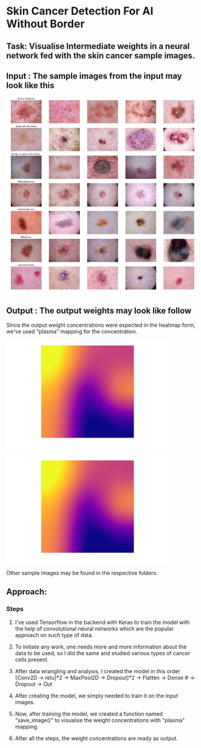 # Skin Cancer Detection For AI Without Border

## Task: Visualise Intermediate weights in a neural network fed with the skin cancer sample images.

## Input : The sample images from the input may look like this

![alt text](https://github.com/saarques/Deep_learning_notebooks/blob/master/Sample_input_images/Skin_cancer_input_image-10.png "Sample Input images")


## Output : The output weights may look like follow

Since the output weight concentrations were expected in the heatmap form, we've used "plasma" mapping for the concentration.

![alt text](https://github.com/saarques/Deep_learning_notebooks/blob/master/Sample_output_images/output_image_test0%200-11.jpg "Weight Concentration")

![alt text](https://github.com/saarques/Deep_learning_notebooks/blob/master/Sample_output_images/output_image_test0%200-11.jpg "Weight Concentration")

Other sample images may be found in the respective folders.

## Approach:
### Steps
 1. I've used Tensorflow in the backend with Keras to train the model with the help of convolutional neural networks which are the popular approach on such type of data.

 2. To initiate any work, one needs more and more information about the data to be used, so I did the same and studied various types of cancer cells present.

 3. After data wrangling and analysis, I created the model in this order [Conv2D -> relu]*2 -> MaxPool2D -> Dropout]*2 -> Flatten -> Dense # -> Dropout -> Out

 4. After creating the model, we simply needed to train it on the input images.

 5. Now, after training the model, we created a function named "save_image()" to visualise the weight concentrations with "plasma" mapping. 

 6. After all the steps, the weight concentrations are ready as output.